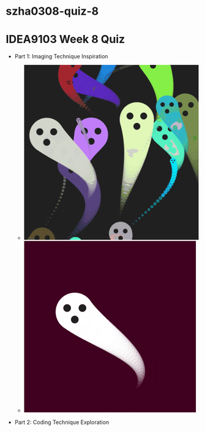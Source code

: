 # szha0308-quiz-8

# IDEA9103 Week 8 Quiz

- Part 1: Imaging Technique Inspiration
    - ![Screenshot_1](images/Screenshot_1.png)
    - ![Screenshot_2](images/Screenshot_2.png)

- Part 2: Coding Technique Exploration